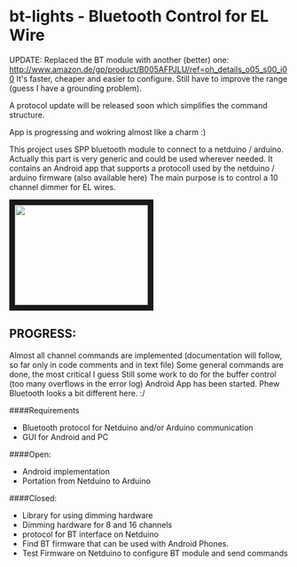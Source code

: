 # bt-lights - Bluetooth Control for EL Wire

UPDATE: Replaced the BT module with another (better) one: http://www.amazon.de/gp/product/B005AFPJLU/ref=oh_details_o05_s00_i00 It's faster, cheaper and easier to configure. Still have to improve the range (guess I have a grounding problem).

A protocol update will be released soon which simplifies the command structure.

App is progressing and wokring almost like a charm :)

This project uses SPP bluetooth module to connect to a netduino / arduino. Actually this part is very generic and could be used wherever needed. It contains an Android app that supports a protocoll used by the netduino / arduino firmware (also available here) The main purpose is to control a 10 channel dimmer for EL wires.


<a href="http://www.youtube.com/watch?feature=player_embedded&v=AkGEFzkgKrQ
" target="_blank"><img src="http://img.youtube.com/vi/AkGEFzkgKrQ/0.jpg" width="240" height="180" border="10" /></a>

## PROGRESS:

Almost all channel commands are implemented (documentation will follow, so far only in code comments and in text file)
Some general commands are done, the most critical I guess
Still some work to do for the buffer control (too many overflows in the error log)
Android App has been started. Phew Bluetooth looks a bit different here. :/

####Requirements
* Bluetooth protocol for Netduino and/or Arduino communication
* GUI for Android and PC

####Open:
* Android implementation
* Portation from Netduino to Arduino

####Closed:
* Library for using dimming hardware
* Dimming hardware for 8 and 16 channels
* protocol for BT interface on Netduino
* Find BT firmware that can be used with Android Phones.
* Test Firmware on Netduino to configure BT module and send commands
